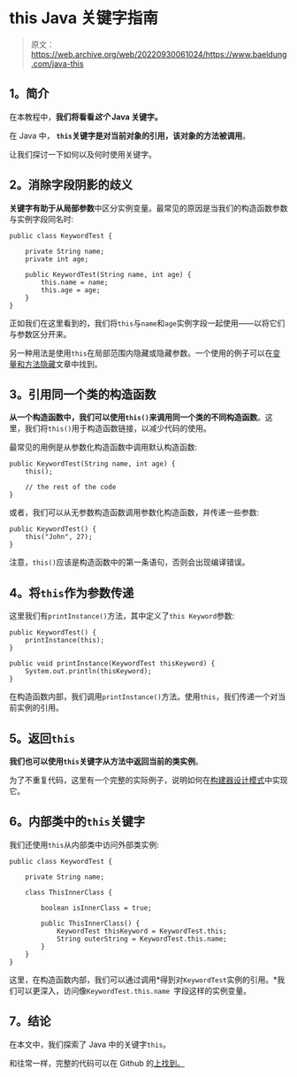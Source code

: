 # this Java 关键字指南

> 原文：<https://web.archive.org/web/20220930061024/https://www.baeldung.com/java-this>

## **1。简介**

在本教程中，**我们将看看*这个* Java 关键字。**

在 Java 中， **`this`关键字是对当前对象的引用，该对象的方法被调用**。

让我们探讨一下如何以及何时使用关键字。

## **2。消除字段阴影的歧义**

**关键字有助于从局部参数**中区分实例变量。最常见的原因是当我们的构造函数参数与实例字段同名时:

```
public class KeywordTest {

    private String name;
    private int age;

    public KeywordTest(String name, int age) {
        this.name = name;
        this.age = age;
    }
}
```

正如我们在这里看到的，我们将`this`与`name`和`age`实例字段一起使用——以将它们与参数区分开来。

另一种用法是使用`this`在局部范围内隐藏或隐藏参数。一个使用的例子可以在[变量和方法隐藏](/web/20220625173413/https://www.baeldung.com/java-variable-method-hiding)文章中找到。

## **3。引用同一个类的构造函数**

**从一个构造函数中，我们可以使用`this()`来调用同一个类的不同构造函数**。这里，我们将`this()`用于构造函数链接，以减少代码的使用。

最常见的用例是从参数化构造函数中调用默认构造函数:

```
public KeywordTest(String name, int age) {
    this();

    // the rest of the code
}
```

或者，我们可以从无参数构造函数调用参数化构造函数，并传递一些参数:

```
public KeywordTest() {
    this("John", 27);
}
```

注意，`this()`应该是构造函数中的第一条语句，否则会出现编译错误。

## **4。将`this`作为参数传递**

这里我们有`printInstance()`方法，其中定义了`this Keyword`参数:

```
public KeywordTest() {
    printInstance(this);
}

public void printInstance(KeywordTest thisKeyword) {
    System.out.println(thisKeyword);
}
```

在构造函数内部，我们调用`printInstance()`方法。使用`this`，我们传递一个对当前实例的引用。

## **5。返回`this`**

**我们也可以使用`this`关键字从方法中返回当前的类实例**。

为了不重复代码，这里有一个完整的实际例子，说明如何在[构建器设计模式](/web/20220625173413/https://www.baeldung.com/creational-design-patterns)中实现它。

## **6。内部类**中的`this`关键字

我们还使用`this`从内部类中访问外部类实例:

```
public class KeywordTest {

    private String name;

    class ThisInnerClass {

        boolean isInnerClass = true;

        public ThisInnerClass() {
            KeywordTest thisKeyword = KeywordTest.this;
            String outerString = KeywordTest.this.name;
        }
    }
}
```

这里，在构造函数内部，我们可以通过调用*得到对`KeywordTest`实例的引用。*我们可以更深入，访问像`KeywordTest.this.name `字段这样的实例变量。

## **7。结论**

在本文中，我们探索了 Java 中的关键字`this`。

和往常一样，完整的代码可以在 Github 的[上找到。](https://web.archive.org/web/20220625173413/https://github.com/eugenp/tutorials/tree/master/core-java-modules/core-java-lang-oop-types)